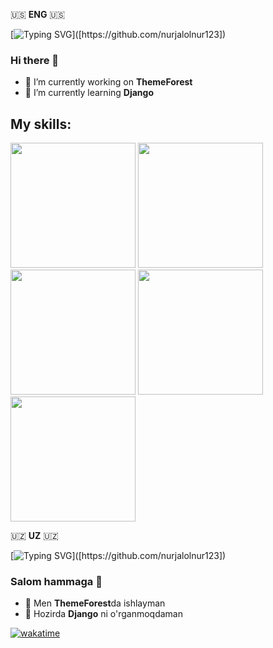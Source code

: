 🇺🇸 **ENG** 🇺🇸

[![Typing SVG](https://readme-typing-svg.demolab.com?font=Roboto+Condensed&pause=1000&color=023E8A&background=023E8A39&center=true&vCenter=true&width=435&lines=Hello%2C+I'm+Jalol;And+I'm+currently+working+on+ThemeForest;Thank+you+for+visiting!)]([https://github.com/nurjalolnur123])

### Hi there 👋

- 🔭 I’m currently working on **ThemeForest**
- 🌱 I’m currently learning **Django**

## My skills:
<img src="https://media.giphy.com/media/ln7z2eWriiQAllfVcn/giphy.gif" data-canonical-src="https://media.giphy.com/media/ln7z2eWriiQAllfVcn/giphy.gif" width="200" height="200" />
<img src="https://media.giphy.com/media/ln7z2eWriiQAllfVcn/giphy.gif" data-canonical-src="https://media.giphy.com/media/ln7z2eWriiQAllfVcn/giphy.gif" width="200" height="200" />
<img src="https://media.giphy.com/media/ln7z2eWriiQAllfVcn/giphy.gif" data-canonical-src="https://media.giphy.com/media/ln7z2eWriiQAllfVcn/giphy.gif" width="200" height="200" />
<img src="https://media.giphy.com/media/ln7z2eWriiQAllfVcn/giphy.gif" data-canonical-src="https://media.giphy.com/media/ln7z2eWriiQAllfVcn/giphy.gif" width="200" height="200" />
<img src="https://media.giphy.com/media/ln7z2eWriiQAllfVcn/giphy.gif" data-canonical-src="https://media.giphy.com/media/ln7z2eWriiQAllfVcn/giphy.gif" width="200" height="200" />

🇺🇿 **UZ** 🇺🇿

[![Typing SVG](https://readme-typing-svg.demolab.com?font=Roboto+Condensed&pause=1000&color=023E8A&background=023E8A39&center=true&vCenter=true&width=435&lines=Salom%2C+men+Jalolman;Va+men+hozirda+ThemeForestda+ishlayman;Tashrifingiz+uchun+rahmat!)]([https://github.com/nurjalolnur123])

### Salom hammaga 👋

- 🔭 Men **ThemeForest**da ishlayman
- 🌱 Hozirda **Django** ni o'rganmoqdaman

[![wakatime](https://wakatime.com/badge/user/1e9e2665-570d-4a4f-8a87-a9aff805ae5c.svg)](https://wakatime.com/@1e9e2665-570d-4a4f-8a87-a9aff805ae5c)
